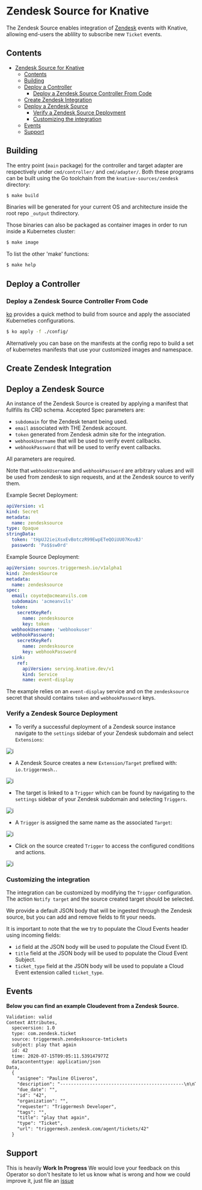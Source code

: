 # Zendesk Source for Knative

The Zendesk Source enables integration of [Zendesk](https://www.zendesk.com/) events with Knative, allowing end-users the ablility to subscribe new `Ticket` events.

## Contents

- [Zendesk Source for Knative](#zendesk-source-for-knative)
  - [Contents](#contents)
  - [Building](#building)
  - [Deploy a Controller](#deploy-a-controller)
    - [Deploy a Zendesk Source Controller From Code](#deploy-a-zendesk-source-controller-from-code)
  - [Create Zendesk Integration](#create-zendesk-integration)
  - [Deploy a Zendesk Source](#deploy-a-zendesk-source)
    - [Verify a Zendesk Source Deployment](#verify-a-zendesk-source-deployment)
    - [Customizing the integration](#customizing-the-integration)
  - [Events](#events)
  - [Support](#support)

## Building

The entry point (`main` package) for the controller and target adapter are respectively under
`cmd/controller/` and `cmd/adapter/`. Both these programs can be built using
the Go toolchain from the `knative-sources/zendesk` directory:

```sh
$ make build
```

Binaries will be generated for your current OS and architecture inside the root repo `_output` thdirectory.

Those binaries can also be packaged as container images in order to run inside a Kubernetes cluster:


```sh
$ make image
```

To list the other 'make' functions:

```sh
$ make help
```

## Deploy a Controller

### Deploy a Zendesk Source Controller From Code

[ko](https://github.com/google/ko) provides a quick method to build from source and apply the associated Kuberneties configurations.

```sh
$ ko apply -f ./config/
```

Alternatively you can base on the manifests at the config repo to build a set of kubernetes manifests that use your customized images and namespace.

## Create Zendesk Integration

## Deploy a Zendesk Source

An instance of the Zendesk Source is created by applying a manifest that fullfills its CRD schema. Accepted Spec parameters are:

- `subdomain` for the Zendesk tenant being used.
- `email` associated with THE Zendesk account.
- `token` generated from Zendesk admin site for the integration.
- `webhookUsername` that will be used to verify event callbacks.
- `webhookPassword` that will be used to verify event callbacks.

All parameters are required.

Note that `webhookUsername` and `webhookPassword` are arbitrary values and will be used from zendesk to sign requests, and at the Zendesk source to verify them.

Example Secret Deployment:

```yaml
apiVersion: v1
kind: Secret
metadata:
  name: zendesksource
type: Opaque
stringData:
  token: 'tHpUJ2ieiXsxEvBotczR99EwpETeQOiUU07KovBJ'
  password: 'Pa$$sw0rd'
```

Example Source Deployment:

```yaml
apiVersion: sources.triggermesh.io/v1alpha1
kind: ZendeskSource
metadata:
  name: zendesksource
spec:
  email: coyote@acmeanvils.com
  subdomain: 'acmeanvils'
  token:
    secretKeyRef:
      name: zendesksource
      key: token
  webhookUsername: 'webhookuser'
  webhookPassword:
    secretKeyRef:
      name: zendesksource
      key: webhookPassword
  sink:
    ref:
      apiVersion: serving.knative.dev/v1
      kind: Service
      name: event-display

```

The example relies on an `event-display` service and on the `zendesksource` secret that should contains `token` and `webhookPassword` keys.

### Verify a Zendesk Source Deployment

- To verify a successful deployment of a Zendesk source instance navigate to the `settings` sidebar of your Zendesk subdomain and select `Extensions`:

![i](../img/ex.png )

- A Zendesk Source creates a new `Extension/Target` prefixed with: `io.triggermesh.`.

![i](../img/exExample.png)

- The target is linked to a `Trigger` which can be found by navigating to the `settings` sidebar of your Zendesk subdomain and selecting `Triggers`.

![i](../img/trig.png)

- A `Trigger` is assigned the same name as the associated `Target`:

![i](../img/trigExample.png)

- Click on the source created `Trigger` to access the configured conditions and actions.

![i](../img/trigExpanded.png)

### Customizing the integration

The integration can be customized by modifying the `Trigger` configuration. The action `Notify target` and the source created target should be selected.

We provide a default JSON body that will be ingested through the Zendesk source, but you can add and remove fields to fit your needs.

It is important to note that the we try to populate the Cloud Events header using incoming fields:

- `id` field at the JSON body will be used to populate the Cloud Event ID.
- `title` field at the JSON body will be used to populate the Cloud Event Subject.
- `ticket_type` field at the JSON body will be used to populate a Cloud Event extension called `ticket_type`.

## Events

**Below you can find an example Cloudevent from a Zendesk Source.**

```txt
Validation: valid
Context Attributes,
  specversion: 1.0
  type: com.zendesk.ticket
  source: triggermesh.zendesksource-tmtickets
  subject: play that again
  id: 42
  time: 2020-07-15T09:05:11.539147977Z
  datacontenttype: application/json
Data,
  {
    "asignee": "Pauline Oliveros",
    "description": "----------------------------------------------\n\nTriggermesh Developer, Jul 15, 2020, 6:05 AM\n\nwe have many requests to play that again",
    "due_date": "",
    "id": "42",
    "organization": "",
    "requester": "Triggermesh Developer",
    "tags": "",
    "title": "play that again",
    "type": "Ticket",
    "url": "triggermesh.zendesk.com/agent/tickets/42"
  }
```

## Support

This is heavily **Work In Progress** We would love your feedback on this
Operator so don't hesitate to let us know what is wrong and how we could improve
it, just file an [issue](https://github.com/triggermesh/knative-sources/issues/new)

